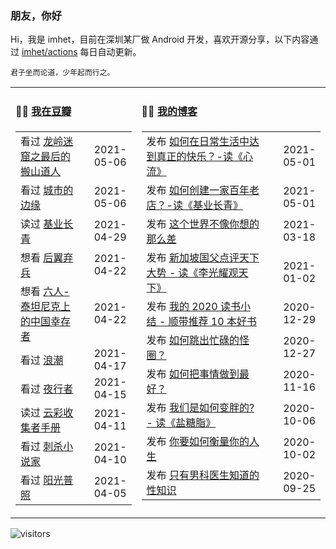 ### 朋友，你好

Hi，我是 imhet，目前在深圳某厂做 Android 开发，喜欢开源分享，以下内容通过 <a href="https://github.com/imhet/imhet/actions" target="_blank">imhet/actions</a> 每日自动更新。


```
君子坐而论道，少年起而行之。
```


<table width="900px">
<tr>
<td valign="top" width="40%">

#### 🤾‍♂️  <a href="https://www.douban.com/people/heyitao/" target="_blank">我在豆瓣</a>

<!-- douban starts -->
| | |
 |:------------- | -------------: |
| 看过 <a href='http://movie.douban.com/subject/35022074/' target='_blank'>龙岭迷窟之最后的搬山道人</a> | 2021-05-06 |
| 看过 <a href='http://movie.douban.com/subject/33438451/' target='_blank'>城市的边缘</a> | 2021-05-06 |
| 读过 <a href='https://book.douban.com/subject/1022936/' target='_blank'>基业长青</a> | 2021-04-29 |
| 想看 <a href='http://movie.douban.com/subject/32579283/' target='_blank'>后翼弃兵</a> | 2021-04-22 |
| 想看 <a href='http://movie.douban.com/subject/27121248/' target='_blank'>六人-泰坦尼克上的中国幸存者</a> | 2021-04-22 |
| 看过 <a href='http://movie.douban.com/subject/2297265/' target='_blank'>浪潮</a> | 2021-04-17 |
| 看过 <a href='http://movie.douban.com/subject/25750969/' target='_blank'>夜行者</a> | 2021-04-15 |
| 读过 <a href='https://book.douban.com/subject/27624390/' target='_blank'>云彩收集者手册</a> | 2021-04-11 |
| 看过 <a href='http://movie.douban.com/subject/26826330/' target='_blank'>刺杀小说家</a> | 2021-04-10 |
| 看过 <a href='http://movie.douban.com/subject/30292777/' target='_blank'>阳光普照</a> | 2021-04-05 |
<!-- douban ends -->

</td>


<td valign="top" width="60%">

#### 🤹‍♀️ <a href="https://heyitao.com/" target="_blank">我的博客</a>

<!-- blog starts -->
| | |
 |:------------- | -------------: |
| 发布 <a href='http://heyitao.com/post/reading-xinliu' target='_blank'>如何在日常生活中达到真正的快乐？-读《心流》</a> | 2021-05-01 |
| 发布 <a href='http://heyitao.com/post/reading-jiyechangqing' target='_blank'>如何创建一家百年老店？-读《基业长青》</a> | 2021-05-01 |
| 发布 <a href='http://heyitao.com/post/reading-shishi' target='_blank'>这个世界不像你想的那么差</a> | 2021-03-18 |
| 发布 <a href='http://heyitao.com/post/reading-lgygtx' target='_blank'>新加坡国父点评天下大势 - 读《李光耀观天下》</a> | 2021-01-02 |
| 发布 <a href='http://heyitao.com/post/reading-2020' target='_blank'>我的 2020 读书小结 - 顺带推荐 10 本好书</a> | 2020-12-29 |
| 发布 <a href='http://heyitao.com/post/reading-chonglai3' target='_blank'>如何跳出忙碌的怪圈？</a> | 2020-12-27 |
| 发布 <a href='http://heyitao.com/post/reading-rhbsqzdzh' target='_blank'>如何把事情做到最好？</a> | 2020-11-16 |
| 发布 <a href='http://heyitao.com/post/reading-yantangzhi' target='_blank'>我们是如何变胖的? - 读《盐糖脂》</a> | 2020-10-06 |
| 发布 <a href='http://heyitao.com/post/reading-nyrhhlndrs' target='_blank'>你要如何衡量你的人生</a> | 2020-10-02 |
| 发布 <a href='http://heyitao.com/post/reading-rwmlhjdsthy' target='_blank'>只有男科医生知道的性知识</a> | 2020-09-25 |
<!-- blog ends -->

</td>
</tr>


</table>

![visitors](https://visitor-badge.glitch.me/badge?page_id=imhet.imhet)